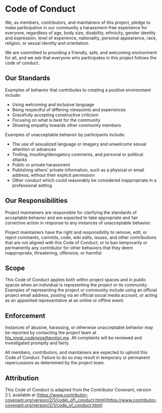 Code of Conduct
===============

We, as members, contributors, and maintainers of this project, pledge to make participation in our community a harassment-free experience for everyone, regardless of age, body size, disability, ethnicity, gender identity and expression, level of experience, nationality, personal appearance, race, religion, or sexual identity and orientation.

We are committed to providing a friendly, safe, and welcoming environment for all, and we ask that everyone who participates in this project follows the code of conduct.


Our Standards
-------------

Examples of behavior that contributes to creating a positive environment include:

* Using welcoming and inclusive language
* Being respectful of differing viewpoints and experiences
* Gracefully accepting constructive criticism
* Focusing on what is best for the community
* Showing empathy towards other community members

Examples of unacceptable behavior by participants include:

* The use of sexualized language or imagery and unwelcome sexual attention or advances
* Trolling, insulting/derogatory comments, and personal or political attacks
* Public or private harassment
* Publishing others' private information, such as a physical or email address, without their explicit permission
* Other conduct which could reasonably be considered inappropriate in a professional setting


Our Responsibilities
--------------------

Project maintainers are responsible for clarifying the standards of acceptable behavior and are expected to take appropriate and fair corrective action in response to any instances of unacceptable behavior.

Project maintainers have the right and responsibility to remove, edit, or reject comments, commits, code, wiki edits, issues, and other contributions that are not aligned with this Code of Conduct, or to ban temporarily or permanently any contributor for other behaviors that they deem inappropriate, threatening, offensive, or harmful.


Scope
-----

This Code of Conduct applies both within project spaces and in public spaces when an individual is representing the project or its community. Examples of representing the project or community include using an official project email address, posting via an official social media account, or acting as an appointed representative at an online or offline event.


Enforcement
-----------

Instances of abusive, harassing, or otherwise unacceptable behavior may be reported by contacting the project team at *his_royal_codeness@proton.me*. All complaints will be reviewed and investigated promptly and fairly.

All members, contributors, and maintainers are expected to uphold this Code of Conduct. Failure to do so may result in temporary or permanent repercussions as determined by the project team.


Attribution
-----------

This Code of Conduct is adapted from the Contributor Covenant, version 2.1, available at [https://www.contributor-covenant.org/version/2/1/code\_of\_conduct.html](https://www.contributor-covenant.org/version/2/1/code_of_conduct.html)
